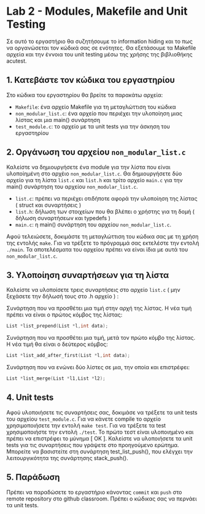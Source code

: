 # Lab 2 - Modules, Makefile and Unit Testing

Σε αυτό το εργαστήριο θα συζητήσουμε το information hiding και το πως να οργανώσεται τον κώδικά σας σε ενότητες. Θα εξετάσουμε τα Makefile αρχεία
και την έννοια του unit testing μέσω της χρήσης της βιβλιοθήκης acutest.

## 1. Κατεβάστε τον κώδικα του εργαστηρίου

Στο κώδικα του εργαστηρίου θα βρείτε τα παρακάτω αρχεία:

- `Makefile`: ένα αρχείο Makefile για τη μεταγλώττιση του κώδικα
- `non_modular_list.c`: ένα αρχείο που περιέχει την υλοποίηση μιας λίστας και μια main() συνάρτηση
- `test_module.c`: το αρχείο με τα unit tests για την άσκηση του εργαστηρίου

## 2. Οργάνωση του αρχείου `non_modular_list.c`

Καλείστε να δημιουργήσετε ένα module για την λίστα που είναι υλοποίημένη στο αρχέιο `non_modular_list.c`. Θα δημιουργήσετε δύο αρχείο για τη λίστα `list.c` και `list.h` 
και τρίτο αρχείο `main.c` για την main() συνάρτηση του αρχείου `non_modular_list.c`.

- `list.c`: πρέπει να περιέχει οτιδήποτε αφορά την υλοποίηση της λίστας ( struct και συναρτήσεις )
- `list.h`: δήλωση των στοιχείων που θα βλέπει ο χρήστης για τη δομή ( δήλωση συναρτήσεων και typedefs )
- `main.c`: η main() συνάρτηση του αρχείου `non_modular_list.c`.

Αφού τελειώσετε, δοκιμάστε τη μεταγλώττιση του κώδικα σας με τη χρήση της εντολής `make`. Για να τρέξετε το πρόγραμμά σας εκτελέστε την εντολή `./main`. Τα αποτελέσματα 
του αρχείου πρέπει να είναι ίδια με αυτά του `non_modular_list.c`.

## 3. Υλοποίηση συναρτήσεων για τη λίστα

Καλείστε να υλοποίσετε τρεις συναρτήσεις στο αρχείο `list.c` ( μην ξεχάσετε την δήλωσή τους στο .h αρχείο ) :

Συνάρτηση που να προσθέτει μια τιμή στην αρχή της λίστας. Η νέα τιμή πρέπει να είναι ο πρώτος κόμβος της λίστας:

```c 
List *list_prepend(List *l,int data);
``` 

Συνάρτηση που να προσθέτει μια τιμή, μετά τον πρώτο κόμβο της λίστας. Η νέα τιμή θα είναι ο δεύτερος κόμβος:

```c
List *list_add_after_first(List *l,int data);
``` 

Συνάρτηση που να ενώνει δύο λίστες σε μια, την οποία και επιστρέφει:

```c 
List *list_merge(List *l1,List *l2);
```

## 4. Unit tests

Αφού υλοποιήσετε τις συναρτήσεις σας, δοκιμάσε να τρέξετε τα unit tests του αρχείου `test_module.c`. Για να κάνετε compile το αρχείο χρησιμοποιήσετε την εντολή 
`make test`. Για να τρέξετε τα test χρησιμοποιήστε την εντολή `./test`. Το πρώτο τεστ είναι υλοποιημένο και πρέπει να επιστρέφει το μύνημα [ OK ]. Καλείστε να υλοποιήσετε τα unit tests
για τις συναρτήσεις που γράψετε στο προηγούμενο ερώτημα. Μπορείτε να βασιστείτε στη συνάρτηση test_list_push(), που ελέγχει την λειτουργικότητα της συνάρτησης stack_push().

## 5. Παράδωση

Πρέπει να παραδώσετε το εργαστήριο κάνοντας `commit` και `push` στο remote repository στο github classroom. Πρέπει ο κώδικας σας να περνάει τα unit tests.
